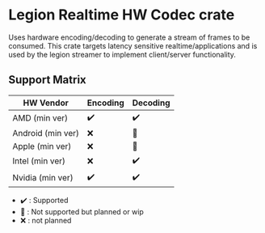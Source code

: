 # Legion Realtime HW Codec crate

Uses hardware encoding/decoding to generate a stream of frames to be consumed. This crate targets latency sensitive realtime/applications and is used by the legion streamer to implement client/server functionality.

## Support Matrix

| HW Vendor         | Encoding           | Decoding           |
|-------------------|--------------------|--------------------|
| AMD (min ver)     | :heavy_check_mark: | :heavy_check_mark: |
| Android (min ver) | :x:                | :construction:     |
| Apple (min ver)   | :x:                | :construction:     |
| Intel (min ver)   | :x:                | :heavy_check_mark: |
| Nvidia (min ver)  | :heavy_check_mark: | :heavy_check_mark: |

- :heavy_check_mark: : Supported
- :construction: : Not supported but planned or wip
- :x: : not planned
